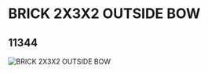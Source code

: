 # BRICK 2X3X2 OUTSIDE BOW
## 11344
![BRICK 2X3X2 OUTSIDE BOW](https://lc-www-live-s.legocdn.com/media/bricks/5/2/6020150.jpg)